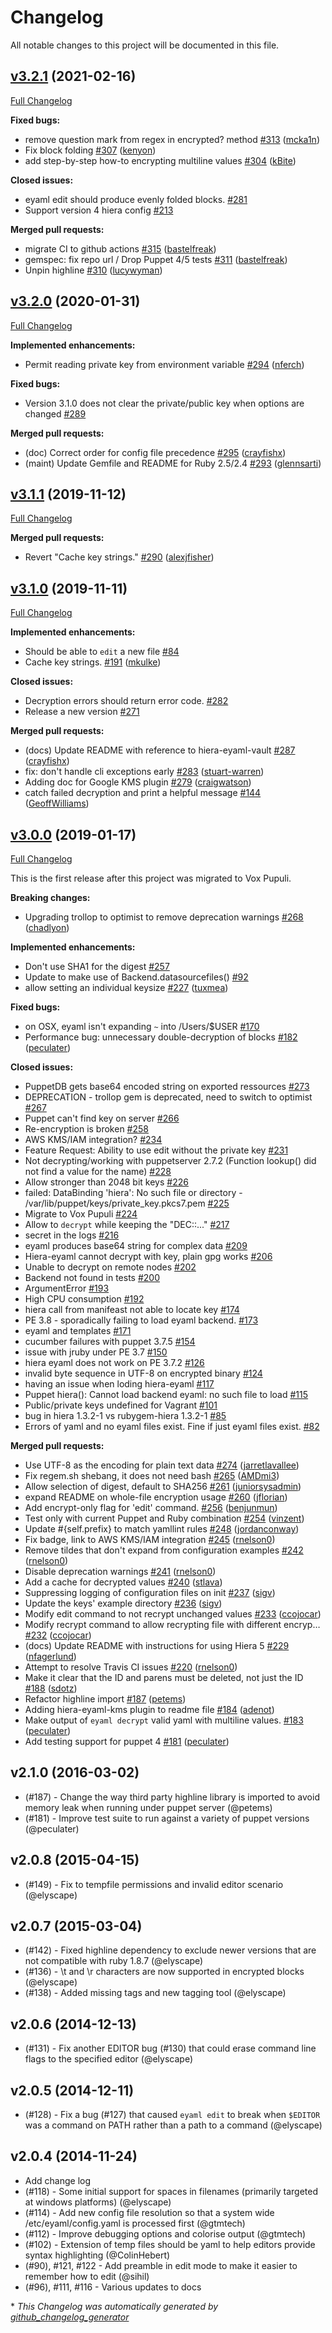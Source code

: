 # Changelog

All notable changes to this project will be documented in this file.

## [v3.2.1](https://github.com/voxpupuli/hiera-eyaml/tree/v3.2.1) (2021-02-16)

[Full Changelog](https://github.com/voxpupuli/hiera-eyaml/compare/v3.2.0...v3.2.1)

**Fixed bugs:**

- remove question mark from regex in encrypted? method [\#313](https://github.com/voxpupuli/hiera-eyaml/pull/313) ([mcka1n](https://github.com/mcka1n))
- Fix block folding [\#307](https://github.com/voxpupuli/hiera-eyaml/pull/307) ([kenyon](https://github.com/kenyon))
- add step-by-step how-to encrypting multiline values [\#304](https://github.com/voxpupuli/hiera-eyaml/pull/304) ([kBite](https://github.com/kBite))

**Closed issues:**

- eyaml edit should produce evenly folded blocks. [\#281](https://github.com/voxpupuli/hiera-eyaml/issues/281)
- Support version 4 hiera config [\#213](https://github.com/voxpupuli/hiera-eyaml/issues/213)

**Merged pull requests:**

- migrate CI to github actions [\#315](https://github.com/voxpupuli/hiera-eyaml/pull/315) ([bastelfreak](https://github.com/bastelfreak))
- gemspec: fix repo url / Drop Puppet 4/5 tests [\#311](https://github.com/voxpupuli/hiera-eyaml/pull/311) ([bastelfreak](https://github.com/bastelfreak))
- Unpin highline [\#310](https://github.com/voxpupuli/hiera-eyaml/pull/310) ([lucywyman](https://github.com/lucywyman))

## [v3.2.0](https://github.com/voxpupuli/hiera-eyaml/tree/v3.2.0) (2020-01-31)

[Full Changelog](https://github.com/voxpupuli/hiera-eyaml/compare/v3.1.1...v3.2.0)

**Implemented enhancements:**

- Permit reading private key from environment variable [\#294](https://github.com/voxpupuli/hiera-eyaml/pull/294) ([nferch](https://github.com/nferch))

**Fixed bugs:**

- Version 3.1.0 does not clear the private/public key when options are changed [\#289](https://github.com/voxpupuli/hiera-eyaml/issues/289)

**Merged pull requests:**

- \(doc\) Correct order for config file precedence [\#295](https://github.com/voxpupuli/hiera-eyaml/pull/295) ([crayfishx](https://github.com/crayfishx))
- \(maint\) Update Gemfile and README for Ruby 2.5/2.4 [\#293](https://github.com/voxpupuli/hiera-eyaml/pull/293) ([glennsarti](https://github.com/glennsarti))

## [v3.1.1](https://github.com/voxpupuli/hiera-eyaml/tree/v3.1.1) (2019-11-12)

[Full Changelog](https://github.com/voxpupuli/hiera-eyaml/compare/v3.1.0...v3.1.1)

**Merged pull requests:**

- Revert "Cache key strings." [\#290](https://github.com/voxpupuli/hiera-eyaml/pull/290) ([alexjfisher](https://github.com/alexjfisher))

## [v3.1.0](https://github.com/voxpupuli/hiera-eyaml/tree/v3.1.0) (2019-11-11)

[Full Changelog](https://github.com/voxpupuli/hiera-eyaml/compare/v3.0.0...v3.1.0)

**Implemented enhancements:**

- Should be able to `edit` a new file [\#84](https://github.com/voxpupuli/hiera-eyaml/issues/84)
- Cache key strings. [\#191](https://github.com/voxpupuli/hiera-eyaml/pull/191) ([mkulke](https://github.com/mkulke))

**Closed issues:**

- Decryption errors should return error code. [\#282](https://github.com/voxpupuli/hiera-eyaml/issues/282)
- Release a new version [\#271](https://github.com/voxpupuli/hiera-eyaml/issues/271)

**Merged pull requests:**

- \(docs\) Update README with reference to hiera-eyaml-vault [\#287](https://github.com/voxpupuli/hiera-eyaml/pull/287) ([crayfishx](https://github.com/crayfishx))
- fix: don't handle cli exceptions early [\#283](https://github.com/voxpupuli/hiera-eyaml/pull/283) ([stuart-warren](https://github.com/stuart-warren))
- Adding doc for Google KMS plugin [\#279](https://github.com/voxpupuli/hiera-eyaml/pull/279) ([craigwatson](https://github.com/craigwatson))
- catch failed decryption and print a helpful message [\#144](https://github.com/voxpupuli/hiera-eyaml/pull/144) ([GeoffWilliams](https://github.com/GeoffWilliams))

## [v3.0.0](https://github.com/voxpupuli/hiera-eyaml/tree/v3.0.0) (2019-01-17)

[Full Changelog](https://github.com/voxpupuli/hiera-eyaml/compare/v2.1.0...v3.0.0)

This is the first release after this project was migrated to Vox Pupuli.

**Breaking changes:**

- Upgrading trollop to optimist to remove deprecation warnings [\#268](https://github.com/voxpupuli/hiera-eyaml/pull/268) ([chadlyon](https://github.com/chadlyon))

**Implemented enhancements:**

- Don't use SHA1 for the digest [\#257](https://github.com/voxpupuli/hiera-eyaml/issues/257)
- Update to make use of Backend.datasourcefiles\(\) [\#92](https://github.com/voxpupuli/hiera-eyaml/issues/92)
- allow setting an individual keysize [\#227](https://github.com/voxpupuli/hiera-eyaml/pull/227) ([tuxmea](https://github.com/tuxmea))

**Fixed bugs:**

- on OSX, eyaml isn't expanding `~` into /Users/$USER [\#170](https://github.com/voxpupuli/hiera-eyaml/issues/170)
- Performance bug: unnecessary double-decryption of blocks [\#182](https://github.com/voxpupuli/hiera-eyaml/pull/182) ([peculater](https://github.com/peculater))

**Closed issues:**

- PuppetDB gets base64 encoded string on exported ressources [\#273](https://github.com/voxpupuli/hiera-eyaml/issues/273)
- DEPRECATION - trollop gem is deprecated, need to switch to optimist [\#267](https://github.com/voxpupuli/hiera-eyaml/issues/267)
- Puppet can't find key on server [\#266](https://github.com/voxpupuli/hiera-eyaml/issues/266)
- Re-encryption is broken [\#258](https://github.com/voxpupuli/hiera-eyaml/issues/258)
- AWS KMS/IAM integration? [\#234](https://github.com/voxpupuli/hiera-eyaml/issues/234)
- Feature Request: Ability to use edit without the private key [\#231](https://github.com/voxpupuli/hiera-eyaml/issues/231)
- Not decrypting/working with puppetserver 2.7.2 \(Function lookup\(\) did not find a value for the name\) [\#228](https://github.com/voxpupuli/hiera-eyaml/issues/228)
- Allow stronger than 2048 bit keys [\#226](https://github.com/voxpupuli/hiera-eyaml/issues/226)
- failed: DataBinding 'hiera': No such file or directory - /var/lib/puppet/keys/private\_key.pkcs7.pem [\#225](https://github.com/voxpupuli/hiera-eyaml/issues/225)
- Migrate to Vox Pupuli [\#224](https://github.com/voxpupuli/hiera-eyaml/issues/224)
- Allow to `decrypt` while keeping the "DEC::..." [\#217](https://github.com/voxpupuli/hiera-eyaml/issues/217)
- secret in the logs [\#216](https://github.com/voxpupuli/hiera-eyaml/issues/216)
- eyaml produces base64 string for complex data [\#209](https://github.com/voxpupuli/hiera-eyaml/issues/209)
- Hiera-eyaml cannot decrypt with key, plain gpg works [\#206](https://github.com/voxpupuli/hiera-eyaml/issues/206)
- Unable to decrypt on remote nodes [\#202](https://github.com/voxpupuli/hiera-eyaml/issues/202)
- Backend not found in tests [\#200](https://github.com/voxpupuli/hiera-eyaml/issues/200)
- ArgumentError [\#193](https://github.com/voxpupuli/hiera-eyaml/issues/193)
- High CPU consumption  [\#192](https://github.com/voxpupuli/hiera-eyaml/issues/192)
- hiera call from manifeast not able to locate key [\#174](https://github.com/voxpupuli/hiera-eyaml/issues/174)
- PE 3.8  - sporadically failing to load eyaml backend. [\#173](https://github.com/voxpupuli/hiera-eyaml/issues/173)
- eyaml and templates [\#171](https://github.com/voxpupuli/hiera-eyaml/issues/171)
- cucumber failures with puppet 3.7.5 [\#154](https://github.com/voxpupuli/hiera-eyaml/issues/154)
- issue with jruby under PE 3.7 [\#150](https://github.com/voxpupuli/hiera-eyaml/issues/150)
- hiera eyaml does not work on PE 3.7.2 [\#126](https://github.com/voxpupuli/hiera-eyaml/issues/126)
- invalid byte sequence in UTF-8 on encrypted binary [\#124](https://github.com/voxpupuli/hiera-eyaml/issues/124)
- having an issue when loding hiera-eyaml [\#117](https://github.com/voxpupuli/hiera-eyaml/issues/117)
- Puppet hiera\(\): Cannot load backend eyaml: no such file to load [\#115](https://github.com/voxpupuli/hiera-eyaml/issues/115)
- Public/private keys undefined for Vagrant [\#101](https://github.com/voxpupuli/hiera-eyaml/issues/101)
- bug in hiera 1.3.2-1 vs rubygem-hiera 1.3.2-1 [\#85](https://github.com/voxpupuli/hiera-eyaml/issues/85)
- Errors of yaml and no eyaml files exist. Fine if just eyaml files exist. [\#82](https://github.com/voxpupuli/hiera-eyaml/issues/82)

**Merged pull requests:**

- Use UTF-8 as the encoding for plain text data [\#274](https://github.com/voxpupuli/hiera-eyaml/pull/274) ([jarretlavallee](https://github.com/jarretlavallee))
- Fix regem.sh shebang, it does not need bash [\#265](https://github.com/voxpupuli/hiera-eyaml/pull/265) ([AMDmi3](https://github.com/AMDmi3))
- Allow selection of digest, default to SHA256 [\#261](https://github.com/voxpupuli/hiera-eyaml/pull/261) ([juniorsysadmin](https://github.com/juniorsysadmin))
- expand README on whole-file encryption usage [\#260](https://github.com/voxpupuli/hiera-eyaml/pull/260) ([jflorian](https://github.com/jflorian))
- Add encrypt-only flag for 'edit' command. [\#256](https://github.com/voxpupuli/hiera-eyaml/pull/256) ([benjunmun](https://github.com/benjunmun))
- Test only with current Puppet and Ruby combination [\#254](https://github.com/voxpupuli/hiera-eyaml/pull/254) ([vinzent](https://github.com/vinzent))
- Update \#{self.prefix} to match yamllint rules [\#248](https://github.com/voxpupuli/hiera-eyaml/pull/248) ([jordanconway](https://github.com/jordanconway))
- Fix badge, link to AWS KMS/IAM integration [\#245](https://github.com/voxpupuli/hiera-eyaml/pull/245) ([rnelson0](https://github.com/rnelson0))
- Remove tildes that don't expand from configuration examples [\#242](https://github.com/voxpupuli/hiera-eyaml/pull/242) ([rnelson0](https://github.com/rnelson0))
- Disable deprecation warnings [\#241](https://github.com/voxpupuli/hiera-eyaml/pull/241) ([rnelson0](https://github.com/rnelson0))
- Add a cache for decrypted values [\#240](https://github.com/voxpupuli/hiera-eyaml/pull/240) ([stlava](https://github.com/stlava))
- Suppressing logging of configuration files on init [\#237](https://github.com/voxpupuli/hiera-eyaml/pull/237) ([sigv](https://github.com/sigv))
- Update the keys' example directory [\#236](https://github.com/voxpupuli/hiera-eyaml/pull/236) ([sigv](https://github.com/sigv))
- Modify edit command to not recrypt unchanged values [\#233](https://github.com/voxpupuli/hiera-eyaml/pull/233) ([ccojocar](https://github.com/ccojocar))
- Modify recrypt command to allow recrypting file with different encryp… [\#232](https://github.com/voxpupuli/hiera-eyaml/pull/232) ([ccojocar](https://github.com/ccojocar))
- \(docs\) Update README with instructions for using Hiera 5 [\#229](https://github.com/voxpupuli/hiera-eyaml/pull/229) ([nfagerlund](https://github.com/nfagerlund))
- Attempt to resolve Travis CI issues [\#220](https://github.com/voxpupuli/hiera-eyaml/pull/220) ([rnelson0](https://github.com/rnelson0))
- Make it clear that the ID and parens must be deleted, not just the ID [\#188](https://github.com/voxpupuli/hiera-eyaml/pull/188) ([sdotz](https://github.com/sdotz))
- Refactor highline import [\#187](https://github.com/voxpupuli/hiera-eyaml/pull/187) ([petems](https://github.com/petems))
- Adding hiera-eyaml-kms plugin to readme file [\#184](https://github.com/voxpupuli/hiera-eyaml/pull/184) ([adenot](https://github.com/adenot))
- Make output of `eyaml decrypt` valid yaml with multiline values. [\#183](https://github.com/voxpupuli/hiera-eyaml/pull/183) ([peculater](https://github.com/peculater))
- Add testing support for puppet 4 [\#181](https://github.com/voxpupuli/hiera-eyaml/pull/181) ([peculater](https://github.com/peculater))

## v2.1.0 (2016-03-02)

 - (#187) - Change the way third party highline library is imported to avoid memory leak when running under puppet server (@petems)
 - (#181) - Improve test suite to run against a variety of puppet versions (@peculater)

## v2.0.8 (2015-04-15)

 - (#149) - Fix to tempfile permissions and invalid editor scenario (@elyscape)

## v2.0.7 (2015-03-04)

 - (#142) - Fixed highline dependency to exclude newer versions that are not compatible with ruby 1.8.7 (@elyscape)
 - (#136) - \t and \r characters are now supported in encrypted blocks (@elyscape)
 - (#138) - Added missing tags and new tagging tool (@elyscape)

## v2.0.6 (2014-12-13)

 - (#131) - Fix another EDITOR bug (#130) that could erase command line flags to the specified editor (@elyscape)

## v2.0.5 (2014-12-11)

 - (#128) - Fix a bug (#127) that caused `eyaml edit` to break when `$EDITOR` was a command on PATH rather than a path to a command (@elyscape)

## v2.0.4 (2014-11-24)

 - Add change log
 - (#118) - Some initial support for spaces in filenames (primarily targeted at windows platforms) (@elyscape)
 - (#114) - Add new config file resolution so that a system wide /etc/eyaml/config.yaml is processed first (@gtmtech)
 - (#112) - Improve debugging options and colorise output (@gtmtech)
 - (#102) - Extension of temp files should be yaml to help editors provide syntax highlighting (@ColinHebert)
 - (#90), #121, #122 - Add preamble in edit mode to make it easier to remember how to edit (@sihil)
 - (#96), #111, #116 - Various updates to docs


\* *This Changelog was automatically generated by [github_changelog_generator](https://github.com/github-changelog-generator/github-changelog-generator)*
